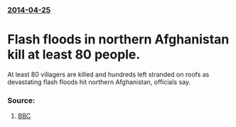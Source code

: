 ### [2014-04-25](/news/2014/04/25/index.md)

# Flash floods in northern Afghanistan kill at least 80 people. 

At least 80 villagers are killed and hundreds left stranded on roofs as devastating flash floods hit northern Afghanistan, officials say.


### Source:

1. [BBC](http://www.bbc.co.uk/news/world-asia-27157042)
